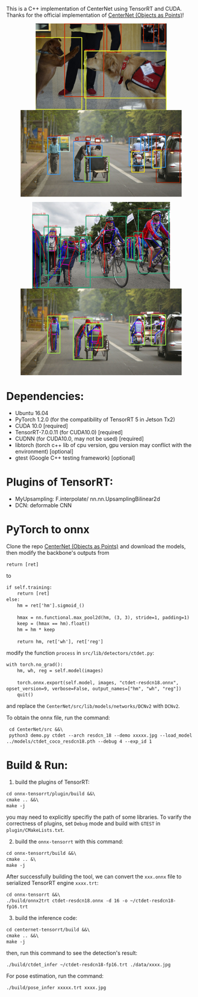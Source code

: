 
This is a C++ implementation of CenterNet using TensorRT and CUDA. Thanks for the official implementation of [CenterNet (Objects as Points)](https://github.com/xingyizhou/CenterNet)!

<p align="center">
 <img src="det_out/det_16004479832_a748d55f21_k.jpg" align="center" height="230px">
 <img src="det_out/det_17790319373_bd19b24cfc_k.jpg" align="center" height="230px">
</p>

<p align="center">
 <img src="det_out/pose_33823288584_1d21cf0a26_k.jpg" align="center" height="230px">
 <img src="det_out/pose_17790319373_bd19b24cfc_k.jpg" align="center" height="230px">
</p>


# Dependencies:
- Ubuntu 16.04
- PyTorch 1.2.0 (for the compatibility of TensorRT 5 in Jetson Tx2)
- CUDA 10.0 [required]
- TensorRT-7.0.0.11 (for CUDA10.0) [required]
- CUDNN (for CUDA10.0, may not be used) [required]
- libtorch (torch c++ lib of cpu version, gpu version may conflict with the environment) [optional]
- gtest (Google C++ testing framework) [optional]


# Plugins of TensorRT:
- MyUpsampling: F.interpolate/ nn.nn.UpsamplingBilinear2d
- DCN: deformable CNN

# PyTorch to onnx 
Clone the repo [CenterNet (Objects as Points)](https://github.com/xingyizhou/CenterNet) and download the models, then modify the backbone's outputs from 
```
return [ret]
```
to 
```
if self.training:
    return [ret]
else:
    hm = ret['hm'].sigmoid_()

    hmax = nn.functional.max_pool2d(hm, (3, 3), stride=1, padding=1)
    keep = (hmax == hm).float()
    hm = hm * keep

    return hm, ret['wh'], ret['reg']
```
modify the  function `process`  in `src/lib/detectors/ctdet.py`:
```
with torch.no_grad():
    hm, wh, reg = self.model(images)

    torch.onnx.export(self.model, images, "ctdet-resdcn18.onnx", opset_version=9, verbose=False, output_names=["hm", "wh", "reg"])
    quit()
```
and replace the `CenterNet/src/lib/models/networks/DCNv2` with `DCNv2`.

To obtain the onnx file, run the command:
```
 cd CenterNet/src &&\
 python3 demo.py ctdet --arch resdcn_18 --demo xxxxx.jpg --load_model ../models/ctdet_coco_resdcn18.pth --debug 4 --exp_id 1
```


# Build & Run:

1. build the  plugins of TensorRT:
```
cd onnx-tensorrt/plugin/build &&\
cmake .. &&\
make -j
```
you may need to explicitly specifiy the path of some libraries. To varify the correctness of plugins, set `Debug` mode and build with `GTEST` in `plugin/CMakeLists.txt`.

2. build the `onnx-tensorrt` with this command:
```
cd onnx-tensorrt/build &&\
cmake .. &\
make -j
```
After successfully building the tool, we can convert the `xxx.onnx` file to serialized TensorRT engine `xxxx.trt`:
```
cd onnx-tensorrt &&\
./build/onnx2trt ctdet-resdcn18.onnx -d 16 -o ~/ctdet-resdcn18-fp16.trt
```

3. build the inference code:
```
cd centernet-tensorrt/build &&\
cmake .. &&\
make -j
```
then, run this command to see the detection's result:
```
./build/ctdet_infer ~/ctdet-resdcn18-fp16.trt ./data/xxxx.jpg
```

For pose estimation, run the command:
```
./build/pose_infer xxxxx.trt xxxx.jpg
```

